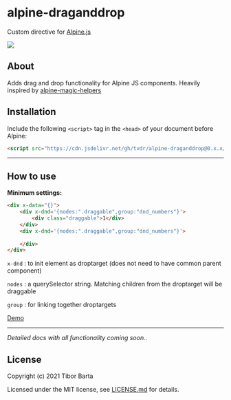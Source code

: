 # alpine-draganddrop

Custom directive for [Alpine.js](https://github.com/alpinejs/alpine)

[![](https://data.jsdelivr.com/v1/package/gh/tvdr/alpine-draganddrop/badge)](https://www.jsdelivr.com/package/gh/tvdr/alpine-draganddrop)

## About

Adds drag and drop functionality for Alpine JS components.
Heavily inspired by [alpine-magic-helpers](https://github.com/alpine-collective/alpine-magic-helpers)

## Installation

Include the following `<script>` tag in the `<head>` of your document before Alpine:

```html
<script src="https://cdn.jsdelivr.net/gh/tvdr/alpine-draganddrop@0.x.x/dist/index.min.js" defer></script>
```

---
## How to use

**Minimum settings:**

```html
<div x-data="{}">
    <div x-dnd='{nodes:".draggable",group:"dnd_numbers"}'>
        <div class="draggable">1</div>
    </div>
    <div x-dnd='{nodes:".draggable",group:"dnd_numbers"}'>
        
    </div>
</div>

```
`x-dnd` : to init element as droptarget (does not need to have common parent component)

`nodes` : a querySelector string. Matching children from the droptarget will be draggable

`group` : for linking together droptargets

[Demo](https://alpine-dnd.netlify.app/minconfig.html)

---

_Detailed docs with all functionality coming soon.._

## License

Copyright (c) 2021 Tibor Barta

Licensed under the MIT license, see [LICENSE.md](LICENSE.md) for details.
